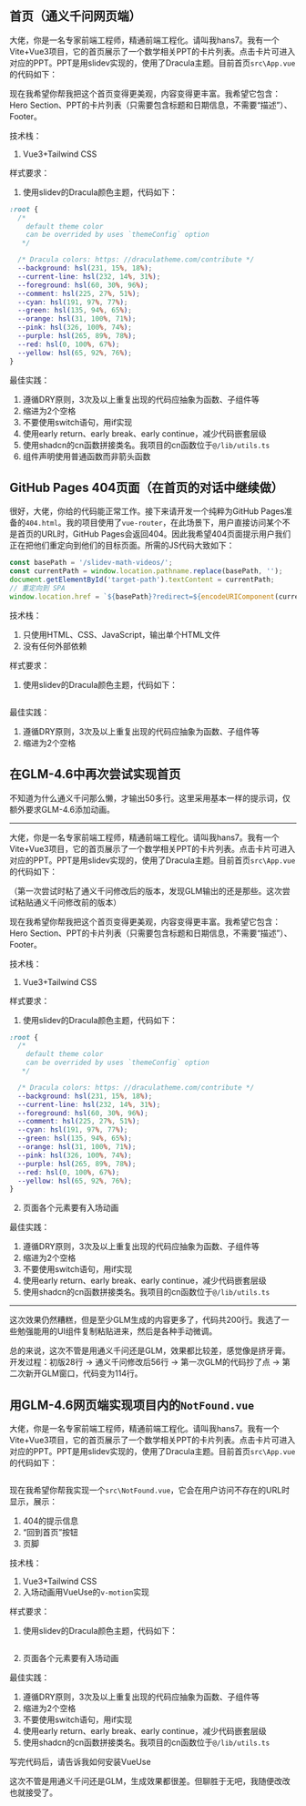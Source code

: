 ## 首页（通义千问网页端）

大佬，你是一名专家前端工程师，精通前端工程化。请叫我hans7。我有一个Vite+Vue3项目，它的首页展示了一个数学相关PPT的卡片列表。点击卡片可进入对应的PPT。PPT是用slidev实现的，使用了Dracula主题。目前首页`src\App.vue`的代码如下：

现在我希望你帮我把这个首页变得更美观，内容变得更丰富。我希望它包含：Hero Section、PPT的卡片列表（只需要包含标题和日期信息，不需要“描述”）、Footer。

技术栈：

1. Vue3+Tailwind CSS

样式要求：

1. 使用slidev的Dracula颜色主题，代码如下：

```css
:root {
  /*
    default theme color
    can be overrided by uses `themeConfig` option
   */

  /* Dracula colors: https: //draculatheme.com/contribute */
  --background: hsl(231, 15%, 18%);
  --current-line: hsl(232, 14%, 31%);
  --foreground: hsl(60, 30%, 96%);
  --comment: hsl(225, 27%, 51%);
  --cyan: hsl(191, 97%, 77%);
  --green: hsl(135, 94%, 65%);
  --orange: hsl(31, 100%, 71%);
  --pink: hsl(326, 100%, 74%);
  --purple: hsl(265, 89%, 78%);
  --red: hsl(0, 100%, 67%);
  --yellow: hsl(65, 92%, 76%);
}
```

最佳实践：

1. 遵循DRY原则，3次及以上重复出现的代码应抽象为函数、子组件等
2. 缩进为2个空格
3. 不要使用switch语句，用if实现
4. 使用early return、early break、early continue，减少代码嵌套层级
5. 使用shadcn的cn函数拼接类名。我项目的cn函数位于`@/lib/utils.ts`
6. 组件声明使用普通函数而非箭头函数

## GitHub Pages 404页面（在首页的对话中继续做）

很好，大佬，你给的代码能正常工作。接下来请开发一个纯粹为GitHub Pages准备的`404.html`。我的项目使用了`vue-router`，在此场景下，用户直接访问某个不是首页的URL时，GitHub Pages会返回404。因此我希望404页面提示用户我们正在把他们重定向到他们的目标页面。所需的JS代码大致如下：

```js
const basePath = '/slidev-math-videos/';
const currentPath = window.location.pathname.replace(basePath, '');
document.getElementById('target-path').textContent = currentPath;
// 重定向到 SPA
window.location.href = `${basePath}?redirect=${encodeURIComponent(currentPath)}`;
```

技术栈：

1. 只使用HTML、CSS、JavaScript，输出单个HTML文件
2. 没有任何外部依赖

样式要求：

1. 使用slidev的Dracula颜色主题，代码如下：

```css

```

最佳实践：

1. 遵循DRY原则，3次及以上重复出现的代码应抽象为函数、子组件等
2. 缩进为2个空格

## 在GLM-4.6中再次尝试实现首页

不知道为什么通义千问那么懒，才输出50多行。这里采用基本一样的提示词，仅额外要求GLM-4.6添加动画。

---

大佬，你是一名专家前端工程师，精通前端工程化。请叫我hans7。我有一个Vite+Vue3项目，它的首页展示了一个数学相关PPT的卡片列表。点击卡片可进入对应的PPT。PPT是用slidev实现的，使用了Dracula主题。目前首页`src\App.vue`的代码如下：

（第一次尝试时粘了通义千问修改后的版本，发现GLM输出的还是那些。这次尝试粘贴通义千问修改前的版本）

现在我希望你帮我把这个首页变得更美观，内容变得更丰富。我希望它包含：Hero Section、PPT的卡片列表（只需要包含标题和日期信息，不需要“描述”）、Footer。

技术栈：

1. Vue3+Tailwind CSS

样式要求：

1. 使用slidev的Dracula颜色主题，代码如下：

```css
:root {
  /*
    default theme color
    can be overrided by uses `themeConfig` option
   */

  /* Dracula colors: https: //draculatheme.com/contribute */
  --background: hsl(231, 15%, 18%);
  --current-line: hsl(232, 14%, 31%);
  --foreground: hsl(60, 30%, 96%);
  --comment: hsl(225, 27%, 51%);
  --cyan: hsl(191, 97%, 77%);
  --green: hsl(135, 94%, 65%);
  --orange: hsl(31, 100%, 71%);
  --pink: hsl(326, 100%, 74%);
  --purple: hsl(265, 89%, 78%);
  --red: hsl(0, 100%, 67%);
  --yellow: hsl(65, 92%, 76%);
}
```

2. 页面各个元素要有入场动画

最佳实践：

1. 遵循DRY原则，3次及以上重复出现的代码应抽象为函数、子组件等
2. 缩进为2个空格
3. 不要使用switch语句，用if实现
4. 使用early return、early break、early continue，减少代码嵌套层级
5. 使用shadcn的cn函数拼接类名。我项目的cn函数位于`@/lib/utils.ts`

---

这次效果仍然糟糕，但是至少GLM生成的内容更多了，代码共200行。我选了一些勉强能用的UI组件复制粘贴进来，然后是各种手动微调。

总的来说，这次不管是用通义千问还是GLM，效果都比较差，感觉像是挤牙膏。开发过程：初版28行 → 通义千问修改后56行 → 第一次GLM的代码抄了点 → 第二次新开GLM窗口，代码变为114行。

## 用GLM-4.6网页端实现项目内的`NotFound.vue`

大佬，你是一名专家前端工程师，精通前端工程化。请叫我hans7。我有一个Vite+Vue3项目，它的首页展示了一个数学相关PPT的卡片列表。点击卡片可进入对应的PPT。PPT是用slidev实现的，使用了Dracula主题。目前首页`src\App.vue`的代码如下：

```vue

```

现在我希望你帮我实现一个`src\NotFound.vue`，它会在用户访问不存在的URL时显示，展示：

1. 404的提示信息
2. “回到首页”按钮
3. 页脚

技术栈：

1. Vue3+Tailwind CSS
2. 入场动画用VueUse的`v-motion`实现

样式要求：

1. 使用slidev的Dracula颜色主题，代码如下：

```css

```

2. 页面各个元素要有入场动画

最佳实践：

1. 遵循DRY原则，3次及以上重复出现的代码应抽象为函数、子组件等
2. 缩进为2个空格
3. 不要使用switch语句，用if实现
4. 使用early return、early break、early continue，减少代码嵌套层级
5. 使用shadcn的cn函数拼接类名。我项目的cn函数位于`@/lib/utils.ts`

写完代码后，请告诉我如何安装VueUse

这次不管是用通义千问还是GLM，生成效果都很差。但聊胜于无吧，我随便改改也就接受了。
